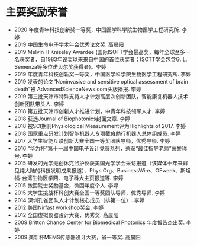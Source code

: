 # **主要奖励荣誉**

* 2020 年度青年科技创新奖一等奖，中国医学科学院生物医学工程研究所. 李婷
* 2019 中国生命电子学术年会优秀论文奖. 高晨阳
* 2019 Melvin H Kniseley Awardee (国际ISOTT学会最高奖，每年全球至多一名获奖者，自1983年设奖以来来自中国的首位获奖者；ISOTT学会包含G. L. Semenza等多位诺贝尔奖获得者)。李婷
* 2019 年度青年科技创新奖一等奖，中国医学科学院生物医学工程研究所. 李婷
* 2019 发表的论文“Noninvasive and sensitive optical assessment of brain death”被 AdvancedScienceNews.com头版播报. 李婷
* 2019 第三批天津市特殊支持人才计划高层次创新团队，智能康复机器人技术创新团队带头人. 李婷
* 2018 第五批天津市创新人才推进计划，中青年科技领军人才. 李婷
* 2018 获选Journal of Biophotonics封面文章. 李婷
* 2018 被SCI期刊Physiological Measurement评为Highlights of 2017. 李婷
* 2018 国家重点研发计划智能机器人专项截瘫助行机器人总体组成员. 李婷
* 2017 大学生智能互联创新大赛全国一等奖团队导师，优秀导师. 李婷
* 2016 “华为杯”第十一届中国电子设计竞赛系列，荣获“最佳指导老师”荣誉称号. 李婷
* 2015 研发的光学无创休克监护仪获美国光学学会采访报道（该媒体十年来鲜见纯大陆的科技发明成果报道）、Phys Org、BusinessWire、OFweek、斯坦福-台湾生物医学网、电子科大主页报道等. 李婷
* 2015 微固院士奖励基金，微固年度个人. 李婷
* 2015 大学生挑战杯科创大赛全国一等奖团队导师，优秀导师. 李婷
* 2014 深圳孔雀团队人才计划核心成员（排第一位）. 李婷
* 2012 美国Nirfast workshop奖金. 李婷
* 2012 全国虚拟仪器设计大赛，优秀奖. 高晨阳
* 2009 Britton Chance Center for Biomedical Photonics 年度报告杰出奖. 李婷
* 2009 美新杯MEMS传感器设计大赛，省一等奖. 高晨阳
